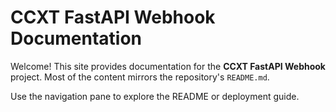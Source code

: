 # CCXT FastAPI Webhook Documentation

Welcome! This site provides documentation for the **CCXT FastAPI Webhook** project.
Most of the content mirrors the repository's `README.md`.

Use the navigation pane to explore the README or deployment guide.
